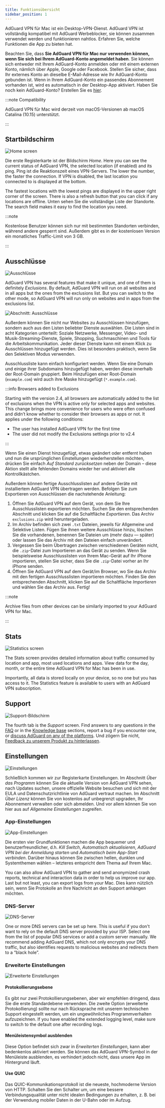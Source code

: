 ```yaml
---
title: Funktionsübersicht
sidebar_position: 1
---
```


AdGuard VPN für Mac ist ein Desktop-VPN-Dienst. AdGuard VPN ist vollständig kompatibel mit AdGuard Werbeblocker, sie können zusammen verwendet werden und funktionieren nahtlos. Erfahren Sie, welche Funktionen die App zu bieten hat.

Beachten Sie, dass **Sie AdGuard VPN für Mac nur verwenden können, wenn Sie sich bei Ihrem AdGuard-Konto angemeldet haben**. Sie können sich entweder mit Ihrem AdGuard-Konto anmelden oder mit einem externen Konto, nämlich über Apple, Google oder Facebook. Stellen Sie sicher, dass Ihr externes Konto an dieselbe E-Mail-Adresse wie Ihr AdGuard-Konto gebunden ist. Wenn in Ihrem AdGuard-Konto ein passendes Abonnement vorhanden ist, wird es automatisch in der Desktop-App aktiviert. Haben Sie noch kein AdGuard-Konto? Erstellen Sie es [hier](https://auth.adguard.com/registration.html).

:::note Compatibility

AdGuard VPN für Mac wird derzeit von macOS-Versionen ab macOS Catalina (10.15) unterstützt.

:::

## Startbildschirm

![Home screen](https://cdn.adguardvpn.com/content/kb/vpn/mac/vpn_main_new_en.jpeg)

Die erste Registerkarte ist der Bildschirm *Home*. Here you can see the current status of AdGuard VPN, the selected location (if enabled) and its ping. Ping ist die Reaktionszeit eines VPN-Servers. The lower the number, the faster the connection. If VPN is disabled, the last location you connected to is displayed at the bottom.

The fastest locations with the lowest pings are displayed in the upper right corner of the screen. There is also a refresh button that you can click if any locations are offline. Unten sehen Sie die vollständige Liste der Standorte. The search field makes it easy to find the location you need.

:::note

Kostenlose Benutzer können sich nur mit bestimmten Standorten verbinden, während andere gesperrt sind. Außerdem gibt es in der kostenlosen Version ein monatliches Traffic-Limit von 3 GB.

:::

## Ausschlüsse

![Ausschlüsse](https://cdn.adguardvpn.com/content/kb/vpn/mac/exclusions_new_en.png)

AdGuard VPN has several features that make it unique, and one of them is definitely *Exclusions*. By default, AdGuard VPN will run on all websites and in all apps but the ones from the exclusions list. But you can switch to the other mode, so AdGuard VPN will run only on websites and in apps from the exclusions list.

![Abschnitt: Ausschlüsse](https://cdn.adguardvpn.com/content/kb/vpn/mac/services_new_en.png)

Außerdem können Sie nicht nur Websites zu Ausschlüssen hinzufügen, sondern auch aus den Listen beliebter Dienste auswählen. Die Listen sind in acht Kategorien unterteilt: Soziale Netzwerke, Messenger, Video- und Musik-Streaming-Dienste, Spiele, Shopping, Suchmaschinen und Tools für die Arbeitskommunikation. Jeder dieser Dienste kann mit einem Klick zu Ausschlüssen hinzugefügt werden. Dies ist besonders praktisch, wenn Sie den Selektiven Modus verwenden.

Ausschlussliste kann einfach konfiguriert werden. Wenn Sie eine Domain und einige ihrer Subdomains hinzugefügt haben, werden diese innerhalb der Root-Domain gruppiert. Beim Hinzufügen einer Root-Domain (`example.com`) wird auch ihre Maske hinzugefügt (`*.example.com`).

:::info Browsers added to Exclusions

Starting with the version 2.4, all browsers are automatically added to the list of exclusions when the VPN is active only for selected apps and websites. This change brings more convenience for users who were often confused and didn’t know whether to consider their browsers as apps or not. It applies under the following conditions:

- The user has installed AdGuard VPN for the first time
- The user did not modify the Exclusions settings prior to v2.4

:::

Wenn Sie einen Dienst hinzugefügt, etwas geändert oder entfernt haben und nun die ursprünglichen Einstellungen wiederherstellen möchten, drücken Sie einfach *Auf Standard zurücksetzen* neben der Domain – diese Aktion stellt alle fehlenden Domains wieder her und aktiviert alle Kontrollkästchen.

Außerdem können fertige Ausschlusslisten auf andere Geräte mit installiertem AdGuard VPN übertragen werden. Befolgen Sie zum Exportieren von Ausschlüssen die nachstehende Anleitung:

1. Öffnen Sie AdGuard VPN auf dem Gerät, von dem Sie Ihre Ausschlusslisten exportieren möchten. Suchen Sie den entsprechenden Abschnitt und klicken Sie auf die Schaltfläche *Exportieren*. Das Archiv `exclusions.zip` wird heruntergeladen.
2. Im Archiv befinden sich zwei `.txt` Dateien, jeweils für Allgemeine und Selektive Listen. Fügen Sie ihnen weitere Ausschlüsse hinzu, löschen Sie die vorhandenen, benennen Sie Dateien um (mehr dazu — später) oder lassen Sie das Archiv mit den Dateien einfach unverändert.
3. Vergessen Sie beim Übertragen zwischen verschiedenen Geräten nicht, die `.zip`-Datei zum Importieren an das Gerät zu senden. Wenn Sie beispielsweise Ausschlusslisten von Ihrem Mac-Gerät auf Ihr iPhone importieren, stellen Sie sicher, dass Sie die `.zip`-Datei vorher an Ihr iPhone senden.
4. Öffnen Sie AdGuard VPN auf dem Gerät/im Browser, wo Sie das Archiv mit den fertigen Ausschlusslisten importieren möchten. Finden Sie den entsprechenden Abschnitt, klicken Sie auf die Schaltfläche *Importieren* und wählen Sie das Archiv aus. Fertig!

:::note

Archive files from other devices can be similarly imported to your AdGuard VPN for Mac.

:::

## Stats

![Statistics screen](https://cdn.adguardvpn.com/content/kb/vpn/mac/statistics_en.png)

The Stats screen provides detailed information about traffic consumed by location and app, most used locations and apps. View data for the day, month, or the entire time AdGuard VPN for Mac has been in use.

Importantly, all data is stored locally on your device, so no one but you has access to it. The Statistics feature is available to users with an AdGuard VPN subscription.

## Support

![Support-Bildschirm](https://cdn.adguardvpn.com/content/kb/vpn/mac/support_new_en.png)

The fourth tab is the *Support* screen. Find answers to any questions in the [FAQ](https://adguard-vpn.com/welcome.html#faq) or in the [Knowledge base](/) sections, report a bug if you encounter one, or [discuss AdGuard on any of the platforms](https://adguard.com/discuss.html). Und zögern Sie nicht, [Feedback zu unserem Produkt zu hinterlassen](https://surveys.adguard.com/vpn_mac/form.html).

## Einstellungen

![Einstellungen](https://cdn.adguardvpn.com/content/kb/vpn/mac/settings_new_en.png)

Schließlich kommen wir zur Registerkarte Einstellungen. Im Abschnitt *Über das Programm* können Sie die aktuelle Version von AdGuard VPN sehen, nach Updates suchen, unsere offizielle Website besuchen und sich mit der EULA und Datenschutzrichtlinie von AdGuard vertraut machen. Im Abschnitt *Über Lizenz* können Sie von kostenlos auf unbegrenzt upgraden, Ihr Abonnement verwalten oder sich abmelden. Und vor allem können Sie von hier aus auf *Allgemeine Einstellungen* zugreifen.

### App-Einstellungen

![App-Einstellungen](https://cdn.adguardvpn.com/content/kb/vpn/mac/general-settings_new_en.png)

Die ersten vier Grundfunktionen machen die App bequemer und benutzerfreundlicher, d.h. *Kill Switch*, *Automatisch aktualisieren*, *AdGuard VPN bei der Anmeldung starten* und *Automatisch beim App-Start verbinden*. Darüber hinaus können Sie zwischen hellen, dunklen und Systemthemen wählen – letzteres entspricht dem Thema auf Ihrem Mac.

You can also allow AdGuard VPN to gather and send anonymized crash reports, technical and interaction data in order to help us improve our app. Last but not least, you can export logs from your Mac. Dies kann nützlich sein, wenn Sie Protokolle an Ihre Nachricht an den Support anhängen möchten.

### DNS-Server

![DNS-Server](https://cdn.adguardvpn.com/content/kb/vpn/mac/dns_new_en.png)

One or more DNS servers can be set up here. This is useful if you don't want to rely on the default DNS server provided by your ISP. Select one from the list of popular DNS services or add a custom server manually. We recommend adding AdGuard DNS, which not only encrypts your DNS traffic, but also identifies requests to malicious websites and redirects them to a “black hole”.

### Erweiterte Einstellungen

![Erweiterte Einstellungen](https://cdn.adguardvpn.com/content/kb/vpn/mac/advanced-settings_new_en.png)

#### Protokollierungsebene

Es gibt nur zwei Protokollierungsebenen, aber wir empfehlen dringend, dass Sie die erste Standardebene verwenden. Die zweite Option (erweiterte Protokollierung) sollte nur nach Rücksprache mit unserem technischen Support eingestellt werden, um ein ungewöhnliches Programmverhalten aufzuzeichnen. If you have enabled the extended logging level, make sure to switch to the default one after recording logs.

#### Menüleistensymbol ausblenden

Diese Option befindet sich zwar in *Erweiterten Einstellungen*, kann aber bedenkenlos aktiviert werden. Sie können das AdGuard VPN-Symbol in der Menüleiste ausblenden, es verhindert jedoch nicht, dass unsere App im Hintergrund läuft.

#### Use QUIC

Das QUIC-Kommunikationsprotokoll ist die neueste, hochmoderne Version von HTTP. Schalten Sie den Schalter um, um eine bessere Verbindungsqualität unter nicht idealen Bedingungen zu erhalten, z. B. bei der Verwendung mobiler Daten in der U-Bahn oder im Aufzug.

